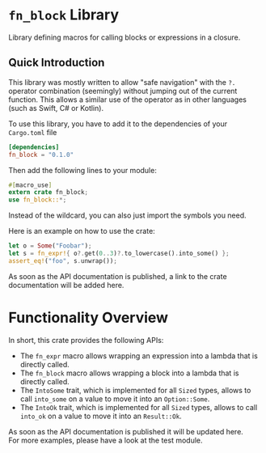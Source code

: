 # `fn_block` Library

Library defining macros for calling blocks or expressions in a closure.

## Quick Introduction

This library was mostly written to allow "safe navigation" with the `?.` operator combination
(seemingly) without jumping out of the current function. This allows a similar use of the operator
as in other languages (such as Swift, C# or Kotlin).

To use this library, you have to add it to the dependencies of your `Cargo.toml` file

```toml
[dependencies]
fn_block = "0.1.0"
```

Then add the following lines to your module:

```rust
#[macro_use]
extern crate fn_block;
use fn_block::*;
```
Instead of the wildcard, you can also just import the symbols you need. 

Here is an example on how to use the crate:

```rust
let o = Some("Foobar");
let s = fn_expr!{ o?.get(0..3)?.to_lowercase().into_some() };
assert_eq!("foo", s.unwrap());
```

As soon as the API documentation is published, a link to the crate documentation
will be added here.

# Functionality Overview

In short, this crate provides the following APIs:

* The `fn_expr` macro allows wrapping an expression into a lambda that is directly called.
* The `fn_block` macro allows wrapping a block into a lambda that is directly called.
* The `IntoSome` trait, which is implemented for all `Sized` types, allows to call `into_some` 
  on a value to move it into an `Option::Some`.
* The `IntoOk` trait, which is implemented for all `Sized` types, allows to call `into_ok` 
  on a value to move it into an `Result::Ok`.

As soon as the API documentation is published it will be updated here.  
For more examples, please have a look at the test module.